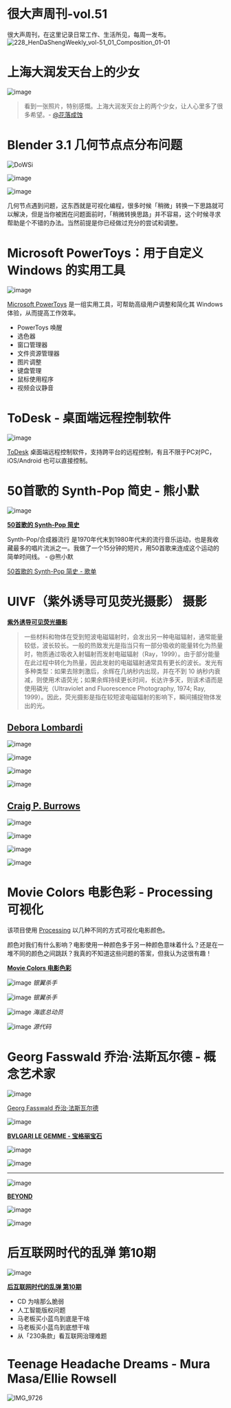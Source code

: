 # 很大声周刊-vol.51
很大声周刊，在这里记录日常工作、生活所见，每周一发布。
![228_HenDaShengWeekly_vol-51_01_Composition_01-01](https://user-images.githubusercontent.com/20842136/166153890-73ca725c-f184-41d1-8840-24cddd0ff719.png)

# 上海大润发天台上的少女
![image](https://user-images.githubusercontent.com/20842136/166147119-35f28953-f46a-4605-8ce6-0313e48ceb62.png)

> 看到一张照片，特别感慨。上海大润发天台上的两个少女，让人心里多了很多希望。- [@花落成蚀](https://weibo.com/1353509550/LqRAJf4Gx)

# Blender 3.1 几何节点点分布问题
![DoWSi](https://user-images.githubusercontent.com/20842136/166147230-a5509011-060e-4290-8f97-5f187ee129cc.gif)

![image](https://user-images.githubusercontent.com/20842136/166147236-afe251b5-3ab1-43f2-a033-7c40ad984e4f.png)

![image](https://user-images.githubusercontent.com/20842136/166152820-b857fb16-fe29-4b17-8d33-7f008ef838b8.png)

几何节点遇到问题，这东西就是可视化编程，很多时候「稍微」转换一下思路就可以解决，但是当你被困在问题面前时，「稍微转换思路」并不容易，这个时候寻求帮助是个不错的办法。当然前提是你已经做过充分的尝试和调整。

# Microsoft PowerToys：用于自定义 Windows 的实用工具
![image](https://user-images.githubusercontent.com/20842136/166147406-e8a16159-8a55-4919-9723-39a05b191323.png)

[Microsoft PowerToys](https://docs.microsoft.com/en-us/windows/powertoys/) 是一组实用工具，可帮助高级用户调整和简化其 Windows 体验，从而提高工作效率。

- PowerToys 唤醒
- 选色器
- 窗口管理器
- 文件资源管理器
- 图片调整
- 键盘管理
- 鼠标使用程序
- 视频会议静音

# ToDesk - 桌面端远程控制软件
![image](https://user-images.githubusercontent.com/20842136/166147479-0f54d757-1b43-43b1-abd0-df2e3ee4acc2.png)

[ToDesk](https://www.todesk.com/) 桌面端远程控制软件，支持跨平台的远程控制，有且不限于PC对PC，iOS/Android 也可以直接控制。

# 50首歌的 Synth-Pop 简史 - 熊小默
![image](https://user-images.githubusercontent.com/20842136/166147665-d344b904-2563-4ce2-b0a3-e27c2ac31449.png)

**[50首歌的 Synth-Pop 简史](https://weibo.com/1677659222/LqT6BBKGs)**

Synth-Pop/合成器流行 是1970年代末到1980年代末的流行音乐运动，也是我收藏最多的唱片流派之一。我做了一个15分钟的短片，用50首歌来连成这个运动的简单时间线。 - @熊小默

[50首歌的 Synth-Pop 简史 - 歌单](https://music.163.com/#/playlist?id=7408549680)

# UIVF（紫外诱导可见荧光摄影） 摄影
**[紫外诱导可见荧光摄影](https://www.holovachov.com/fluorescence)**

> 一些材料和物体在受到短波电磁辐射时，会发出另一种电磁辐射，通常能量较低，波长较长。一般的热致发光是指当只有一部分吸收的能量转化为热量时，物质通过吸收入射辐射而发射电磁辐射（Ray，1999）。由于部分能量在此过程中转化为热量，因此发射的电磁辐射通常具有更长的波长。发光有多种类型：如果去除刺激后，余辉在几​​纳秒内出现，并在不到 10 纳秒内衰减，则使用术语荧光；如果余辉持续更长时间，长达许多天，则该术语而是使用磷光（Ultraviolet and Fluorescence Photography, 1974; Ray, 1999）。因此，荧光摄影是指在较短波电磁辐射的影响下，瞬间捕捉物体发出的光。

## [Debora Lombardi](https://www.bibadesign.it/debora-lombardi-sony-awards/)
![image](https://user-images.githubusercontent.com/20842136/166147895-ff1d6435-7087-4609-9f03-4c38ae92ac26.png)

![image](https://user-images.githubusercontent.com/20842136/166147912-16bec19e-b1e2-46f3-8cec-7ac1bd8c3281.png)

![image](https://user-images.githubusercontent.com/20842136/166147916-d57830c7-1b9f-4414-b3c2-dea03820e580.png)

![image](https://user-images.githubusercontent.com/20842136/166147923-7c8bdd8c-21fc-4882-afa1-1c7f7ed52386.png)

## [Craig P. Burrows](https://www.cpburrows.com/)
![image](https://user-images.githubusercontent.com/20842136/166147997-8dcff7a9-4437-4281-8cba-581f4ca40538.png)

![image](https://user-images.githubusercontent.com/20842136/166148156-5eb1b3f3-a0a5-4073-a9a8-2f34895b4713.png)

![image](https://user-images.githubusercontent.com/20842136/166148169-baa0fb09-d9b8-4663-ad27-4acd0a85ed92.png)

![image](https://user-images.githubusercontent.com/20842136/166148180-2e096713-e925-4a94-936e-3adb97b08482.png)

# Movie Colors 电影色彩 - Processing 可视化
该项目使用 [Processing](https://processing.org/) 以几种不同的方式可视化电影颜色。

颜色对我们有什么影响？电影使用一种颜色多于另一种颜色意味着什么？还是在一堆不同的颜色之间跳跃？我真的不知道这些问题的答案，但我认为这很有趣！

**[Movie Colors 电影色彩](https://happycoding.io/gallery/movie-colors/index)**

![image](https://user-images.githubusercontent.com/20842136/166155886-cb44e0fd-dcd4-455c-9e08-35f8f922ee04.png)
*银翼杀手*

![image](https://user-images.githubusercontent.com/20842136/166155886-cb44e0fd-dcd4-455c-9e08-35f8f922ee04.png)
*银翼杀手*

![image](https://user-images.githubusercontent.com/20842136/166155995-99ec6d4c-5dcf-4b40-a3f4-8e1bccf849c0.png)
*海底总动员*

![image](https://user-images.githubusercontent.com/20842136/166156039-eec36db4-f1aa-4732-9e9a-cc595fca73e5.png)
*源代码*

# Georg Fasswald 乔治·法斯瓦尔德 - 概念艺术家
![image](https://user-images.githubusercontent.com/20842136/166148637-6f7f3984-132b-4a0a-befe-fd4f7fa3e08f.png)

[Georg Fasswald 乔治·法斯瓦尔德](https://georgfasswald.com/)

![image](https://user-images.githubusercontent.com/20842136/166148766-92a8d0ad-2a65-4949-a485-ec506aca971e.png)

**[BVLGARI LE GEMME - 宝格丽宝石](https://vimeo.com/700087125)**

![image](https://user-images.githubusercontent.com/20842136/166148904-bf149698-efab-410a-993a-9b8507030e54.png)

![image](https://user-images.githubusercontent.com/20842136/166148926-554400f0-8929-4540-a49c-7166f844c2e2.png)

---
![image](https://user-images.githubusercontent.com/20842136/166148977-efee5b86-4974-4602-a3dd-5fb71c3fe529.png)

**[BEYOND](https://vimeo.com/227771519)**

![image](https://user-images.githubusercontent.com/20842136/166148996-384b2959-b577-4c31-8df0-9c5d3d75175c.png)

![image](https://user-images.githubusercontent.com/20842136/166149022-ea413744-5afd-4638-8340-78e27889c9e1.png)

# 后互联网时代的乱弹 第10期
![image](https://user-images.githubusercontent.com/20842136/166155654-7d8d4adf-75f3-4044-938a-333ad6553968.png)

**[后互联网时代的乱弹 第10期](https://www.bilibili.com/video/BV1vF411T7dc?spm_id_from=444.41.list.card_archive.click)**
- CD 为啥那么脆弱
- 人工智能版权问题
- 马老板买小蓝鸟到底是干啥
- 马老板买小蓝鸟到底想干啥
- 从「230条款」看互联网治理难题

# Teenage Headache Dreams - Mura Masa/Ellie Rowsell
![IMG_9726](https://user-images.githubusercontent.com/20842136/166149191-5cb15d16-6d38-4e58-bc9a-ebb1bd732558.JPG)



